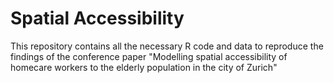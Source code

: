 # Spatial Accessibility
This repository contains all the necessary R code and data to reproduce the findings of the conference paper "Modelling spatial accessibility of homecare workers to the elderly population in the city of Zurich"
